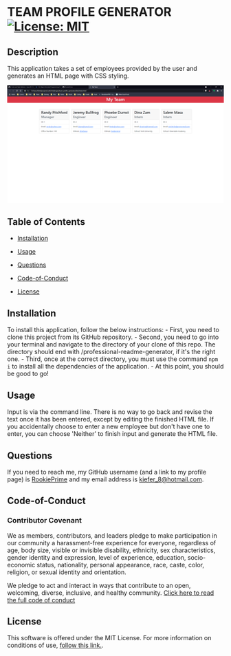 # TEAM PROFILE GENERATOR [![License: MIT](https://img.shields.io/badge/License-MIT-yellow.svg)](https://opensource.org/licenses/MIT)
## Description
This application takes a set of employees provided by the user and generates an HTML page with CSS styling.

![Preview image of the application](./preview.png)

## Table of Contents
- [Installation](#Installation)
- [Usage](#Usage)


- [Questions](#Questions)
- [Code-of-Conduct](#Code-of-Conduct)
- [License](#License)

## Installation
To install this application, follow the below instructions:
    - First, you need to clone this project from its GitHub repository.
    - Second, you need to go into your terminal and navigate to the directory of your clone of this repo. The directory should end with /professional-readme-generator, if it's the right one.
    - Third, once at the correct directory, you must use the command `npm i` to install all the dependencies of the application.
    - At this point, you should be good to go!

## Usage
Input is via the command line. There is no way to go back and revise the text once it has been entered, except by editing the finished HTML file. If you accidentally choose to enter a new employee but don't have one to enter, you can choose 'Neither' to finish input and generate the HTML file.





## Questions
If you need to reach me, my GitHub username (and a link to my profile page) is [RookiePrime](https://github.com/RookiePrime) and my email address is [kiefer_8@hotmail.com](mailto:kiefer_8@hotmail.com).


## Code-of-Conduct
### Contributor Covenant
We as members, contributors, and leaders pledge to make participation in our
community a harassment-free experience for everyone, regardless of age, body
size, visible or invisible disability, ethnicity, sex characteristics, gender
identity and expression, level of experience, education, socio-economic status,
nationality, personal appearance, race, caste, color, religion, or sexual identity
and orientation.

We pledge to act and interact in ways that contribute to an open, welcoming,
diverse, inclusive, and healthy community.
[Click here to read the full code of conduct](https://www.contributor-covenant.org/version/2/0/code_of_conduct/)

## License
This software is offered under the MIT License. For more information on conditions of use, [follow this link.](https://opensource.org/licenses/MIT).